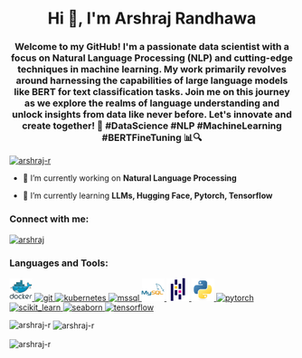 <h1 align="center">Hi 👋, I'm Arshraj Randhawa</h1>
<!-- <img align="right" alt="Coding" width="400" src="https://media.giphy.com/media/v1.Y2lkPTc5MGI3NjExYTJoaDN0YnoxeXk5ajVoZXVtNm9kZ2Q4dDBybXEzNWluNDV5cXQ3MSZlcD12MV9pbnRlcm5hbF9naWZfYnlfaWQmY3Q9Zw/8qrrHSsrK9xpknGVNF/giphy.gif"> -->
<h3 align="center">Welcome to my GitHub! I'm a passionate data scientist with a focus on Natural Language Processing (NLP) and cutting-edge techniques in machine learning. My work primarily revolves around harnessing the capabilities of large language models like BERT for text classification tasks. Join me on this journey as we explore the realms of language understanding and unlock insights from data like never before. Let's innovate and create together! 🚀 #DataScience #NLP #MachineLearning #BERTFineTuning 📊🔍</h3>


<p align="left"> <a href="https://github.com/ryo-ma/github-profile-trophy"><img src="https://github-profile-trophy.vercel.app/?username=arshraj-r" alt="arshraj-r" /></a> </p>

- 🔭 I’m currently working on **Natural Language Processing**

- 🌱 I’m currently learning **LLMs, Hugging Face, Pytorch, Tensorflow**

<h3 align="left">Connect with me:</h3>
<p align="left">
<a href="https://linkedin.com/in/arshraj" target="blank"><img align="center" src="https://raw.githubusercontent.com/rahuldkjain/github-profile-readme-generator/master/src/images/icons/Social/linked-in-alt.svg" alt="arshraj" height="30" width="40" /></a>
</p>

<h3 align="left">Languages and Tools:</h3>
<p align="left"> <a href="https://www.docker.com/" target="_blank" rel="noreferrer"> <img src="https://raw.githubusercontent.com/devicons/devicon/master/icons/docker/docker-original-wordmark.svg" alt="docker" width="40" height="40"/> </a> <a href="https://git-scm.com/" target="_blank" rel="noreferrer"> <img src="https://www.vectorlogo.zone/logos/git-scm/git-scm-icon.svg" alt="git" width="40" height="40"/> </a> <a href="https://kubernetes.io" target="_blank" rel="noreferrer"> <img src="https://www.vectorlogo.zone/logos/kubernetes/kubernetes-icon.svg" alt="kubernetes" width="40" height="40"/> </a> <a href="https://www.microsoft.com/en-us/sql-server" target="_blank" rel="noreferrer"> <img src="https://www.svgrepo.com/show/303229/microsoft-sql-server-logo.svg" alt="mssql" width="40" height="40"/> </a> <a href="https://www.mysql.com/" target="_blank" rel="noreferrer"> <img src="https://raw.githubusercontent.com/devicons/devicon/master/icons/mysql/mysql-original-wordmark.svg" alt="mysql" width="40" height="40"/> </a> <a href="https://pandas.pydata.org/" target="_blank" rel="noreferrer"> <img src="https://raw.githubusercontent.com/devicons/devicon/2ae2a900d2f041da66e950e4d48052658d850630/icons/pandas/pandas-original.svg" alt="pandas" width="40" height="40"/> </a> <a href="https://www.python.org" target="_blank" rel="noreferrer"> <img src="https://raw.githubusercontent.com/devicons/devicon/master/icons/python/python-original.svg" alt="python" width="40" height="40"/> </a> <a href="https://pytorch.org/" target="_blank" rel="noreferrer"> <img src="https://www.vectorlogo.zone/logos/pytorch/pytorch-icon.svg" alt="pytorch" width="40" height="40"/> </a> <a href="https://scikit-learn.org/" target="_blank" rel="noreferrer"> <img src="https://upload.wikimedia.org/wikipedia/commons/0/05/Scikit_learn_logo_small.svg" alt="scikit_learn" width="40" height="40"/> </a> <a href="https://seaborn.pydata.org/" target="_blank" rel="noreferrer"> <img src="https://seaborn.pydata.org/_images/logo-mark-lightbg.svg" alt="seaborn" width="40" height="40"/> </a> <a href="https://www.tensorflow.org" target="_blank" rel="noreferrer"> <img src="https://www.vectorlogo.zone/logos/tensorflow/tensorflow-icon.svg" alt="tensorflow" width="40" height="40"/> </a> </p>

<p><img align="left" src="https://github-readme-stats.vercel.app/api/top-langs?username=arshraj-r&show_icons=true&locale=en&layout=compact" alt="arshraj-r" /></p>

<p>&nbsp;<img align="center" src="https://github-readme-stats.vercel.app/api?username=arshraj-r&show_icons=true&locale=en" alt="arshraj-r" /></p>

<p><img align="center" src="https://github-readme-streak-stats.herokuapp.com/?user=arshraj-r&" alt="arshraj-r" /></p>
